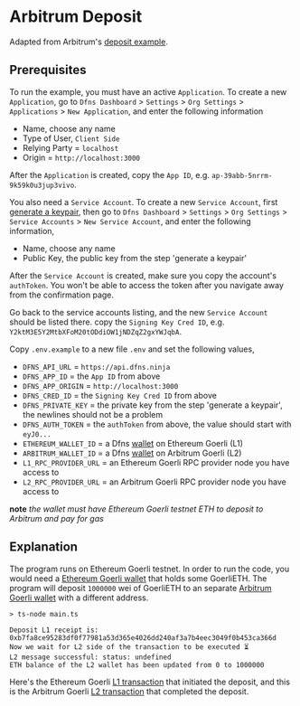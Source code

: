 # Arbitrum Deposit

Adapted from Arbitrum's [deposit example](https://github.com/OffchainLabs/arbitrum-tutorials/blob/master/packages/eth-deposit-to-different-address/scripts/exec.js).

## Prerequisites

To run the example, you must have an active `Application`. To create a new `Application`, go to `Dfns Dashboard` > `Settings` > `Org Settings` > `Applications` > `New Application`, and enter the following information

- Name, choose any name
- Type of User, `Client Side`
- Relying Party = `localhost`
- Origin = `http://localhost:3000`

After the `Application` is created, copy the `App ID`, e.g. `ap-39abb-5nrrm-9k59k0u3jup3vivo`.

You also need a `Service Account`. To create a new `Service Account`, first [generate a keypair](https://docs.dfns.co/dfns-docs/advanced-topics/authentication/credentials/generate-a-key-pair), then go to `Dfns Dashboard` > `Settings` > `Org Settings` > `Service Accounts` > `New Service Account`, and enter the following information,

- Name, choose any name
- Public Key, the public key from the step 'generate a keypair'

After the `Service Account` is created, make sure you copy the account's `authToken`. You won't be able to access the token after you navigate away from the confirmation page.

Go back to the service accounts listing, and the new `Service Account` should be listed there. copy the `Signing Key Cred ID`, e.g. `Y2ktM3E5Y2MtbXFoM20tODdiOW1jNDZqZ2gxYWJqbA`.

Copy `.env.example` to a new file `.env` and set the following values,

- `DFNS_API_URL` = `https://api.dfns.ninja`
- `DFNS_APP_ID` = the `App ID` from above
- `DFNS_APP_ORIGIN` = `http://localhost:3000`
- `DFNS_CRED_ID` = the `Signing Key Cred ID` from above
- `DFNS_PRIVATE_KEY` = the private key from the step 'generate a keypair', the newlines should not be a problem
- `DFNS_AUTH_TOKEN` = the `authToken` from above, the value should start with `eyJ0...`
- `ETHEREUM_WALLET_ID` = a Dfns [wallet](https://docs.dfns.co/dfns-docs/api-docs/beta-wallets-api-and-nfts/create-wallet) on Ethereum Goerli (L1)
- `ARBITRUM_WALLET_ID` = a Dfns [wallet](https://docs.dfns.co/dfns-docs/api-docs/beta-wallets-api-and-nfts/create-wallet) on Arbitrum Goerli (L2)
- `L1_RPC_PROVIDER_URL` = an Ethereum Goerli RPC provider node you have access to
- `L2_RPC_PROVIDER_URL` = an Arbitrum Goerli RPC provider node you have access to

**note** _the wallet must have Ethereum Goerli testnet ETH to deposit to Arbitrum and pay for gas_

## Explanation

The program runs on Ethereum Goerli testnet. In order to run the code, you would need a [Ethereum Goerli wallet](https://goerli.etherscan.io/address/0x1c19c099870c478f074b3b27e0d04b38d3379d27) that holds some GoerliETH. The program will deposit `1000000` wei of GoerliETH to an separate [Arbitrum Goerli wallet](https://goerli.arbiscan.io/address/0x1d049343e9AF2f1a645ac2aE5199EEC86301Acf6) with a different address.

```shell
> ts-node main.ts

Deposit L1 receipt is: 0xb7fa8ce95283df0f77981a53d365e4026dd240af3a7b4eec3049f0b453ca366d
Now we wait for L2 side of the transaction to be executed ⏳
L2 message successful: status: undefined
ETH balance of the L2 wallet has been updated from 0 to 1000000
```

Here's the Ethereum Goerli [L1 transaction](https://goerli.etherscan.io/tx/0xb7fa8ce95283df0f77981a53d365e4026dd240af3a7b4eec3049f0b453ca366d) that initiated the deposit, and this is the Arbitrum Goerli [L2 transaction](https://goerli.arbiscan.io/tx/0xf15ce52b6c824097fe92e2c507b8afecc14a1f57a0544d79e28b935c54915626) that completed the deposit.
